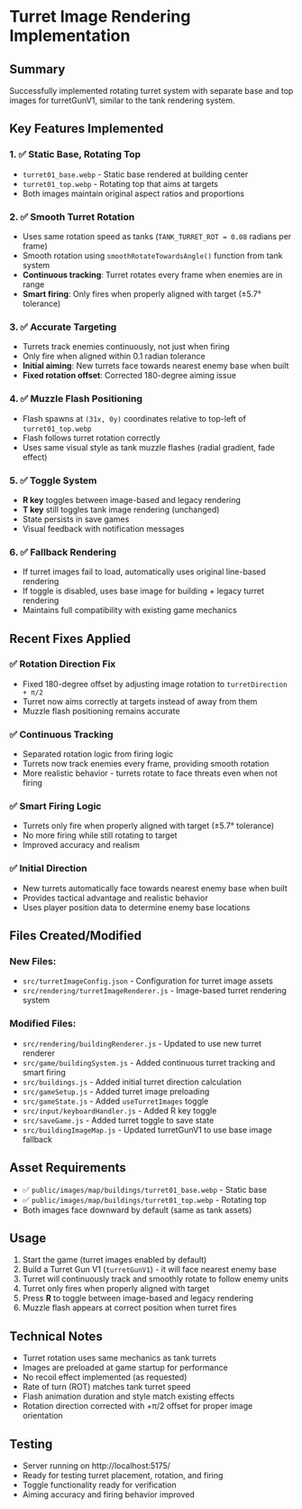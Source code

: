 # Turret Image Rendering Implementation

## Summary
Successfully implemented rotating turret system with separate base and top images for turretGunV1, similar to the tank rendering system.

## Key Features Implemented

### 1. ✅ **Static Base, Rotating Top**
- `turret01_base.webp` - Static base rendered at building center
- `turret01_top.webp` - Rotating top that aims at targets
- Both images maintain original aspect ratios and proportions

### 2. ✅ **Smooth Turret Rotation**
- Uses same rotation speed as tanks (`TANK_TURRET_ROT = 0.08` radians per frame)
- Smooth rotation using `smoothRotateTowardsAngle()` function from tank system
- **Continuous tracking**: Turret rotates every frame when enemies are in range
- **Smart firing**: Only fires when properly aligned with target (±5.7° tolerance)

### 3. ✅ **Accurate Targeting**
- Turrets track enemies continuously, not just when firing
- Only fire when aligned within 0.1 radian tolerance
- **Initial aiming**: New turrets face towards nearest enemy base when built
- **Fixed rotation offset**: Corrected 180-degree aiming issue

### 4. ✅ **Muzzle Flash Positioning**
- Flash spawns at `(31x, 0y)` coordinates relative to top-left of `turret01_top.webp`
- Flash follows turret rotation correctly
- Uses same visual style as tank muzzle flashes (radial gradient, fade effect)

### 5. ✅ **Toggle System**
- **R key** toggles between image-based and legacy rendering
- **T key** still toggles tank image rendering (unchanged)
- State persists in save games
- Visual feedback with notification messages

### 6. ✅ **Fallback Rendering**
- If turret images fail to load, automatically uses original line-based rendering
- If toggle is disabled, uses base image for building + legacy turret rendering
- Maintains full compatibility with existing game mechanics

## Recent Fixes Applied

### ✅ **Rotation Direction Fix**
- Fixed 180-degree offset by adjusting image rotation to `turretDirection + π/2`
- Turret now aims correctly at targets instead of away from them
- Muzzle flash positioning remains accurate

### ✅ **Continuous Tracking**
- Separated rotation logic from firing logic
- Turrets now track enemies every frame, providing smooth rotation
- More realistic behavior - turrets rotate to face threats even when not firing

### ✅ **Smart Firing Logic**
- Turrets only fire when properly aligned with target (±5.7° tolerance)
- No more firing while still rotating to target
- Improved accuracy and realism

### ✅ **Initial Direction**
- New turrets automatically face towards nearest enemy base when built
- Provides tactical advantage and realistic behavior
- Uses player position data to determine enemy base locations

## Files Created/Modified

### New Files:
- `src/turretImageConfig.json` - Configuration for turret image assets
- `src/rendering/turretImageRenderer.js` - Image-based turret rendering system

### Modified Files:
- `src/rendering/buildingRenderer.js` - Updated to use new turret renderer
- `src/game/buildingSystem.js` - Added continuous turret tracking and smart firing
- `src/buildings.js` - Added initial turret direction calculation
- `src/gameSetup.js` - Added turret image preloading
- `src/gameState.js` - Added `useTurretImages` toggle
- `src/input/keyboardHandler.js` - Added R key toggle
- `src/saveGame.js` - Added turret toggle to save state
- `src/buildingImageMap.js` - Updated turretGunV1 to use base image fallback

## Asset Requirements
- ✅ `public/images/map/buildings/turret01_base.webp` - Static base
- ✅ `public/images/map/buildings/turret01_top.webp` - Rotating top
- Both images face downward by default (same as tank assets)

## Usage
1. Start the game (turret images enabled by default)
2. Build a Turret Gun V1 (`turretGunV1`) - it will face nearest enemy base
3. Turret will continuously track and smoothly rotate to follow enemy units
4. Turret only fires when properly aligned with target
5. Press **R** to toggle between image-based and legacy rendering
6. Muzzle flash appears at correct position when turret fires

## Technical Notes
- Turret rotation uses same mechanics as tank turrets
- Images are preloaded at game startup for performance
- No recoil effect implemented (as requested)
- Rate of turn (ROT) matches tank turret speed
- Flash animation duration and style match existing effects
- Rotation direction corrected with +π/2 offset for proper image orientation

## Testing
- Server running on http://localhost:5175/
- Ready for testing turret placement, rotation, and firing
- Toggle functionality ready for verification
- Aiming accuracy and firing behavior improved
